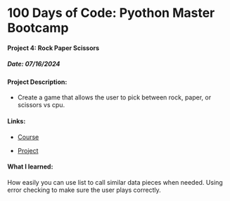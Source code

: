 # 100 Days of Code: Pyothon Master Bootcamp

#### Project 4: Rock Paper Scissors
##### Date: 07/16/2024

#### Project Description:
- Create a game that allows the user to pick between rock, paper, or scissors vs cpu.

#### Links:
- [Course](https://www.udemy.com/course/100-days-of-code/)

- [Project](https://www.udemy.com/course/100-days-of-code/learn/lecture/18011807#overview)

#### What I learned:
How easily you can use list to call similar data pieces when needed.
Using error checking to make sure the user plays correctly.